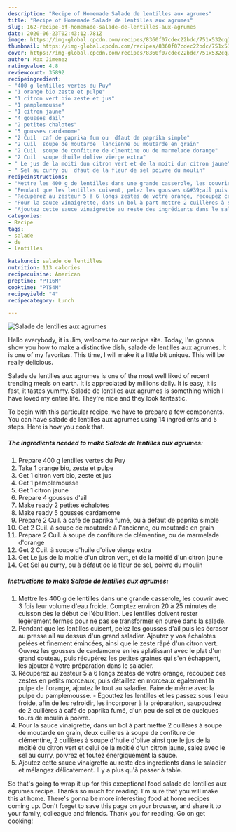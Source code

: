 ```yaml
---
description: "Recipe of Homemade Salade de lentilles aux agrumes"
title: "Recipe of Homemade Salade de lentilles aux agrumes"
slug: 162-recipe-of-homemade-salade-de-lentilles-aux-agrumes
date: 2020-06-23T02:43:12.781Z
image: https://img-global.cpcdn.com/recipes/8360f07cdec22bdc/751x532cq70/salade-de-lentilles-aux-agrumes-photo-principale-de-la-recette.jpg
thumbnail: https://img-global.cpcdn.com/recipes/8360f07cdec22bdc/751x532cq70/salade-de-lentilles-aux-agrumes-photo-principale-de-la-recette.jpg
cover: https://img-global.cpcdn.com/recipes/8360f07cdec22bdc/751x532cq70/salade-de-lentilles-aux-agrumes-photo-principale-de-la-recette.jpg
author: Max Jimenez
ratingvalue: 4.8
reviewcount: 35892
recipeingredient:
- "400 g lentilles vertes du Puy"
- "1 orange bio zeste et pulpe"
- "1 citron vert bio zeste et jus"
- "1 pamplemousse"
- "1 citron jaune"
- "4 gousses dail"
- "2 petites chalotes"
- "5 gousses cardamome"
- "2 Cuil  caf de paprika fum ou  dfaut de paprika simple"
- "2 Cuil  soupe de moutarde  lancienne ou moutarde en grain"
- "2 Cuil  soupe de confiture de clmentine ou de marmelade dorange"
- "2 Cuil  soupe dhuile dolive vierge extra"
- " Le jus de la moiti dun citron vert et de la moiti dun citron jaune"
- " Sel au curry ou  dfaut de la fleur de sel poivre du moulin"
recipeinstructions:
- "Mettre les 400 g de lentilles dans une grande casserole, les couvrir avec 3 fois leur volume d&#39;eau froide. Comptez environ 20 à 25 minutes de cuisson dès le début de l&#39;ébullition. Les lentilles doivent rester légèrement fermes pour ne pas se transformer en purée dans la salade."
- "Pendant que les lentilles cuisent, pelez les gousses d&#39;ail puis les écraser au presse ail au dessus d&#39;un grand saladier. Ajoutez y vos échalotes pelées et finement émincées, ainsi que le zeste râpé d&#39;un citron vert. Ouvrez les gousses de cardamome en les aplatissant avec le plat d&#39;un grand couteau, puis récupérez les petites graines qui s&#39;en échappent, les ajouter à votre préparation dans le saladier."
- "Récupérez au zesteur 5 à 6 longs zestes de votre orange, recoupez ces zestes en petits morceaux, puis détaillez en morceaux également la pulpe de l&#39;orange, ajoutez le tout au saladier. Faire de même avec la pulpe du pamplemousse. Égouttez les lentilles et les passez sous l&#39;eau froide, afin de les refroidir, les incorporer à la préparation, saupoudrez de 2 cuillères à café de paprika fumé, d&#39;un peu de sel et de quelques tours de moulin à poivre."
- "Pour la sauce vinaigrette, dans un bol à part mettre 2 cuillères à soupe de moutarde en grain, deux cuillères à soupe de confiture de clémentine, 2 cuillères à soupe d&#39;huile d&#39;olive ainsi que le jus de la moitié du citron vert et celui de la moitié d&#39;un citron jaune, salez avec le sel au curry, poivrez et foutez énergiquement la sauce."
- "Ajoutez cette sauce vinaigrette au reste des ingrédients dans le saladier et mélangez délicatement. Il y a plus qu&#39;à passer à table."
categories:
- Recipe
tags:
- salade
- de
- lentilles

katakunci: salade de lentilles 
nutrition: 113 calories
recipecuisine: American
preptime: "PT16M"
cooktime: "PT54M"
recipeyield: "4"
recipecategory: Lunch

---
```



![Salade de lentilles aux agrumes](https://img-global.cpcdn.com/recipes/8360f07cdec22bdc/751x532cq70/salade-de-lentilles-aux-agrumes-photo-principale-de-la-recette.jpg)

Hello everybody, it is Jim, welcome to our recipe site. Today, I'm gonna show you how to make a distinctive dish, salade de lentilles aux agrumes. It is one of my favorites. This time, I will make it a little bit unique. This will be really delicious.

Salade de lentilles aux agrumes is one of the most well liked of recent trending meals on earth. It is appreciated by millions daily. It is easy, it is fast, it tastes yummy. Salade de lentilles aux agrumes is something which I have loved my entire life. They're nice and they look fantastic.




To begin with this particular recipe, we have to prepare a few components. You can have salade de lentilles aux agrumes using 14 ingredients and 5 steps. Here is how you cook that.

<!--inarticleads1-->

##### The ingredients needed to make Salade de lentilles aux agrumes:

1. Prepare 400 g lentilles vertes du Puy
1. Take 1 orange bio, zeste et pulpe
1. Get 1 citron vert bio, zeste et jus
1. Get 1 pamplemousse
1. Get 1 citron jaune
1. Prepare 4 gousses d&#39;ail
1. Make ready 2 petites échalotes
1. Make ready 5 gousses cardamome
1. Prepare 2 Cuil. à café de paprika fumé, ou à défaut de paprika simple
1. Get 2 Cuil. à soupe de moutarde à l&#39;ancienne, ou moutarde en grain
1. Prepare 2 Cuil. à soupe de confiture de clémentine, ou de marmelade d&#39;orange
1. Get 2 Cuil. à soupe d&#39;huile d&#39;olive vierge extra
1. Get  Le jus de la moitié d&#39;un citron vert, et de la moitié d&#39;un citron jaune
1. Get  Sel au curry, ou à défaut de la fleur de sel, poivre du moulin




<!--inarticleads2-->

##### Instructions to make Salade de lentilles aux agrumes:

1. Mettre les 400 g de lentilles dans une grande casserole, les couvrir avec 3 fois leur volume d&#39;eau froide. Comptez environ 20 à 25 minutes de cuisson dès le début de l&#39;ébullition. Les lentilles doivent rester légèrement fermes pour ne pas se transformer en purée dans la salade.
1. Pendant que les lentilles cuisent, pelez les gousses d&#39;ail puis les écraser au presse ail au dessus d&#39;un grand saladier. Ajoutez y vos échalotes pelées et finement émincées, ainsi que le zeste râpé d&#39;un citron vert. Ouvrez les gousses de cardamome en les aplatissant avec le plat d&#39;un grand couteau, puis récupérez les petites graines qui s&#39;en échappent, les ajouter à votre préparation dans le saladier.
1. Récupérez au zesteur 5 à 6 longs zestes de votre orange, recoupez ces zestes en petits morceaux, puis détaillez en morceaux également la pulpe de l&#39;orange, ajoutez le tout au saladier. Faire de même avec la pulpe du pamplemousse. - Égouttez les lentilles et les passez sous l&#39;eau froide, afin de les refroidir, les incorporer à la préparation, saupoudrez de 2 cuillères à café de paprika fumé, d&#39;un peu de sel et de quelques tours de moulin à poivre.
1. Pour la sauce vinaigrette, dans un bol à part mettre 2 cuillères à soupe de moutarde en grain, deux cuillères à soupe de confiture de clémentine, 2 cuillères à soupe d&#39;huile d&#39;olive ainsi que le jus de la moitié du citron vert et celui de la moitié d&#39;un citron jaune, salez avec le sel au curry, poivrez et foutez énergiquement la sauce.
1. Ajoutez cette sauce vinaigrette au reste des ingrédients dans le saladier et mélangez délicatement. Il y a plus qu&#39;à passer à table.




So that's going to wrap it up for this exceptional food salade de lentilles aux agrumes recipe. Thanks so much for reading. I'm sure that you will make this at home. There's gonna be more interesting food at home recipes coming up. Don't forget to save this page on your browser, and share it to your family, colleague and friends. Thank you for reading. Go on get cooking!

